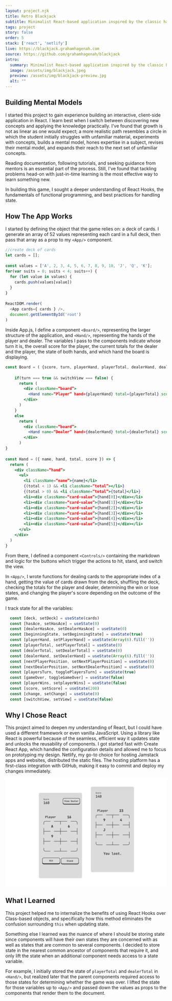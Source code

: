 ```yaml
---
layout: project.njk
title: Retro Blackjack
subtitle: Minimalist React-based application inspired by the classic handheld game from the early 90’s.
tags: project
story: false
order: 5
stack: ['react', 'netlify']
live: https://blackjack.grahamhagenah.com
source: https://github.com/grahamhagenah/blackjack
intro:
  summary: Minimalist React-based application inspired by the classic handheld game from the early 90’s. My goal was to capture the charm and simplicity of the original version and learn about React along the way.
  image: /assets/img/blackjack.jpeg
  preview: /assets/img/blackjack-preview.jpg
  alt: ""
---
```


## Building Mental Models

I started this project to gain experience building an interactive, client-side application in React. I learn best when I switch between discovering new concepts and applying the knowledge practically. I've found that growth is not as linear as one would expect; a more realistic path resembles a circle in which the student initially struggles with unfamiliar material, experiments with concepts, builds a mental model, hones expertise in a subject, revises their mental model, and expands their reach to the next set of unfamiliar concepts.

Reading documentation, following tutorials, and seeking guidance from mentors is an essential part of the process. Still, I've found that tackling problems head-on with just-in-time learning is the most effective way to learn something new.

In building this game, I sought a deeper understanding of React Hooks, the fundamentals of functional programming, and best practices for handling state.

## How The App Works

I started by defining the object that the game relies on: a deck of cards. I generate an array of 52 values representing each card in a full deck, then pass that array as a prop to my ```<App/>``` component.

```js
//create deck of cards
let cards = [];

const values = ['A', 2, 3, 4, 5, 6, 7, 8, 9, 10, 'J', 'Q', 'K'];
for(var suits = 0; suits < 4; suits++) {
  for (let value in values) {
    cards.push(values[value])
  }
}

ReactDOM.render(
  <App cards={ cards } />, 
  document.getElementById('root')
)
```

Inside App.js, I define a component ```<Board/>```, representing the larger structure of the application, and ```<Hand/>```, representing the hands of the player and dealer. The variables I pass to the components indicate whose turn it is, the overall score for the player, the current totals for the dealer and the player, the state of both hands, and which hand the board is displaying.

```jsx
const Board = ( {score, turn, playerHand, playerTotal, dealerHand, dealerTotal, switchView } ) => {

    if(turn === true && switchView === false) {
      return (
        <div className=“board”>
          <Hand name=“Player” hand={playerHand} total={playerTotal} score={score} />
        </div>
      )
    }
    else 
      return (
        <div className=“board”>
          <Hand name=“Dealer” hand={dealerHand} total={dealerTotal} score={score}  />
        </div>
      )
}

const Hand = ({ name, hand, total, score }) => {
  return (
    <div className=“hand”>
      <ul>    
        <li className=“name”>{name}</li>
        {(total < 1) && <li className=“total”></li>}
        {(total > 0) && <li className=“total”>{total}</li>}
        <li><div className=“card-value”>{hand[0]}</div></li>
        <li><div className=“card-value”>{hand[1]}</div></li>
        <li><div className=“card-value”>{hand[2]}</div></li>
        <li><div className=“card-value”>{hand[3]}</div></li>
        <li><div className=“card-value”>{hand[4]}</div></li>
        <li><div className=“card-value”>{hand[5]}</div></li>
      </ul> 
    </div>
  )
}
```

From there, I defined a component ```<Controls/>``` containing the markdown and logic for the buttons which trigger the actions to hit, stand, and switch the view.

In ```<App/>```, I wrote functions for dealing cards to the appropriate index of a hand, getting the value of cards drawn from the deck, shuffling the deck, checking the totals for the player and dealer, determining the win or lose states, and changing the player's score depending on the outcome of the game.

I track state for all the variables:

```js
  const [deck, setDeck] = useState(cards)
  const [hasAce, setHasAce] = useState(0)
  const [dealerHasAce, setDealerHasAce] = useState(0)
  const [beginningState, setBeginningState] = useState(true)
  const [playerHand, setPlayerHand] = useState(Array(6).fill(''))
  const [playerTotal, setPlayerTotal] = useState(0)
  const [dealerTotal, setDealerTotal] = useState(0)
  const [dealerHand, setDealerHand] = useState(Array(6).fill(''))
  const [nextPlayerPosition, setNextPlayerPosition] = useState(0)
  const [nextDealerPosition, setNextDealerPosition] = useState(0)
  const [playersTurn, togglePlayersTurn] = useState(true)
  const [gameOver, toggleGameOver] = useState(false)
  const [playerWins, setplayerWins] = useState(false)
  const [score, setScore] = useState(200)
  const [change, setChange] = useState(0)
  const [switchView, setView] = useState(false)
  ```

## Why I Chose React

This project aimed to deepen my understanding of React, but I could have used a different framework or even vanilla JavaScript. Using a library like React is powerful because of the seamless, efficient way it updates state and unlocks the reusability of components. I got started fast with Create React App, which handled the configuration details and allowed me to focus on prototyping my design. Netlify, my go-to choice for hosting Jamstack apps and websites, distributed the static files. The hosting platform has a first-class integration with GitHub, making it easy to commit and deploy my changes immediately.

<img class="content-img" src="/assets/img/blackjack-mobile.webp" alt="">

## What I Learned

This project helped me to internalize the benefits of using React Hooks over Class-based objects, and specifically how this method eliminates the confusion surrounding ```this``` when updating state.

Something else I learned was the nuance of where I should be storing state since components will have their own states they are concerned with as well as states that are common to several components. I decided to store state in the nearest common ancestor of components that require it, and only lift the state when an additional component needs access to a state variable. 

For example, I initially stored the state of ```playerTotal``` and ```dealerTotal``` in ```<Hand/>```, but realized later that the parent components required access to those states for determining whether the game was over. I lifted the state for those variables up to ```<App/>``` and passed down the values as props to the components that render them to the document.